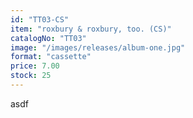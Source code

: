```yaml
---
id: "TT03-CS"
item: "roxbury & roxbury, too. (CS)"
catalogNo: "TT03"
image: "/images/releases/album-one.jpg"
format: "cassette"
price: 7.00
stock: 25
---
```


asdf